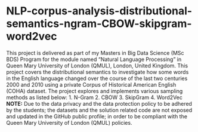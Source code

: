 # NLP-corpus-analysis-distributional-semantics-ngram-CBOW-skipgram-word2vec
This project is delivered as part of my Masters in Big Data Science (MSc BDS) Program for the module named “Natural Language Processing” in Queen Mary University of London (QMUL), London, United Kingdom.  This project covers the distributional semantics to investigate how some words in the English language changed over the course of the last two centuries 2000 and 2010 using a private Corpus of Historical American English (COHA) dataset.  The project explores and implements various sampling methods as listed below: 1. N-Gram 2. CBOW 3. SkipGram 4. Word2Vec  **NOTE:** Due to the data privacy and the data protection policy to be adhered by the students; the datasets and the solution related code are not exposed and updated in the GitHub public profile; in order to be compliant with the Queen Mary University of London (QMUL) policies.
